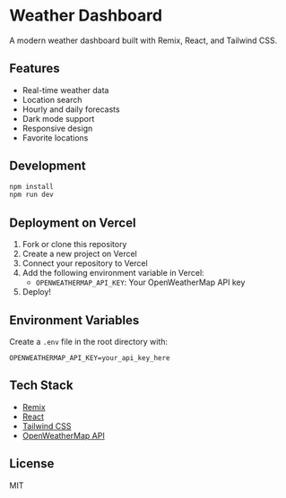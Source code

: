 # Weather Dashboard

A modern weather dashboard built with Remix, React, and Tailwind CSS.

## Features

- Real-time weather data
- Location search
- Hourly and daily forecasts
- Dark mode support
- Responsive design
- Favorite locations

## Development

```bash
npm install
npm run dev
```

## Deployment on Vercel

1. Fork or clone this repository
2. Create a new project on Vercel
3. Connect your repository to Vercel
4. Add the following environment variable in Vercel:
   - `OPENWEATHERMAP_API_KEY`: Your OpenWeatherMap API key
5. Deploy!

## Environment Variables

Create a `.env` file in the root directory with:

```env
OPENWEATHERMAP_API_KEY=your_api_key_here
```

## Tech Stack

- [Remix](https://remix.run)
- [React](https://reactjs.org)
- [Tailwind CSS](https://tailwindcss.com)
- [OpenWeatherMap API](https://openweathermap.org/api)

## License

MIT
